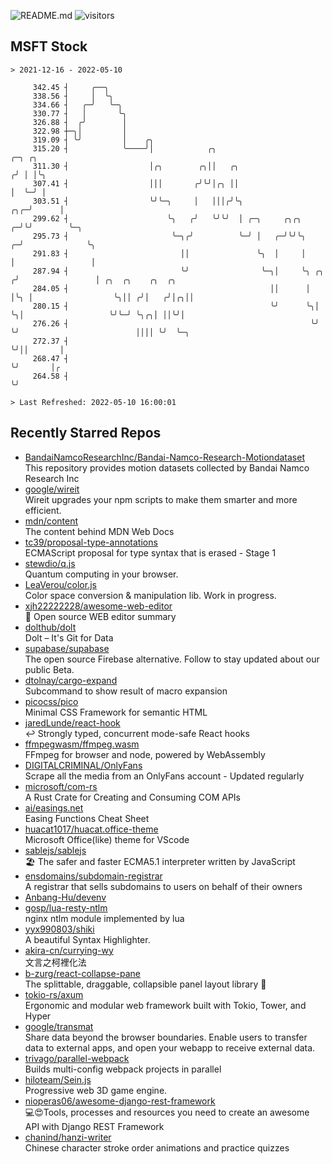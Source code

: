 ![README.md](https://github.com/Gerhut/Gerhut/workflows/README.md/badge.svg)
![visitors](https://visitors.vercel.app/Gerhut/Gerhut?token=8cf69d1f6813d272ef062726b6070c9be4ff72038cfe5a7ded7384a8da65d866)

## MSFT Stock

```
> 2021-12-16 - 2022-05-10

     342.45 ┤     ╭──╮                                                                                           
     338.56 ┤     │  ╰╮                                                                                          
     334.66 ┤   ╭─╯   ╰─╮                                                                                        
     330.77 ┤   │       ╰╮                                                                                       
     326.88 ┤  ╭╯        │                                                                                       
     322.98 ┼─╮│         │                                                                                       
     319.09 ┤ ╰╯         │    ╭╮                                                                                 
     315.20 ┤            ╰────╯│            ╭╮                                    ╭─╮ ╭╮                         
     311.30 ┤                  │╭╮        ╭╮││   ╭╮                              ╭╯ │ │╰╮                        
     307.41 ┤                  │││       ╭╯╰╯│╭╮ ││                              │  ╰─╯ │                        
     303.51 ┤                  ╰╯╰─╮     │   │││╭╯╰╮                         ╭╮╭─╯      │                        
     299.62 ┤                      ╰╮   ╭╯   ╰╯╰╯  │ ╭─╮     ╭╮╭╮          ╭─╯╰╯        ╰─╮                      
     295.73 ┤                       ╰─╮╭╯          ╰─╯ │   ╭─╯╰╯╰╮       ╭─╯              ╰╮                     
     291.83 ┤                         ││               ╰╮  │     │       │                 │                     
     287.94 ┤                         ╰╯                ╰─╮│     ╰╮ ╭╮  ╭╯                 │ ╭╮  ╭╮    ╭╮  ╭╮    
     284.05 ┤                                             ││      │ │╰╮ │                  ╰╮││ ╭╯│   ╭╯│╭╮││    
     280.15 ┤                                             ╰╯      ╰╮│ ╰╮│                   ╰╯╰─╯ ╰╮╭╮│ ││╰╯│    
     276.26 ┤                                                      ╰╯  ╰╯                          ││││ ╰╯  ╰─╮  
     272.37 ┤                                                                                      ╰╯││       │  
     268.47 ┤                                                                                        ╰╯       │╭ 
     264.58 ┤                                                                                                 ╰╯ 

> Last Refreshed: 2022-05-10 16:00:01
```

## Recently Starred Repos

- [BandaiNamcoResearchInc/Bandai-Namco-Research-Motiondataset](https://github.com/BandaiNamcoResearchInc/Bandai-Namco-Research-Motiondataset)  
  This repository provides motion datasets collected by Bandai Namco Research Inc
- [google/wireit](https://github.com/google/wireit)  
  Wireit upgrades your npm scripts to make them smarter and more efficient.
- [mdn/content](https://github.com/mdn/content)  
  The content behind MDN Web Docs
- [tc39/proposal-type-annotations](https://github.com/tc39/proposal-type-annotations)  
  ECMAScript proposal for type syntax that is erased - Stage 1
- [stewdio/q.js](https://github.com/stewdio/q.js)  
  Quantum computing in your browser.
- [LeaVerou/color.js](https://github.com/LeaVerou/color.js)  
  Color space conversion & manipulation lib. Work in progress.
- [xjh22222228/awesome-web-editor](https://github.com/xjh22222228/awesome-web-editor)  
  🔨  Open source WEB editor summary
- [dolthub/dolt](https://github.com/dolthub/dolt)  
  Dolt – It's Git for Data
- [supabase/supabase](https://github.com/supabase/supabase)  
  The open source Firebase alternative. Follow to stay updated about our public Beta.
- [dtolnay/cargo-expand](https://github.com/dtolnay/cargo-expand)  
  Subcommand to show result of macro expansion
- [picocss/pico](https://github.com/picocss/pico)  
  Minimal CSS Framework for semantic HTML
- [jaredLunde/react-hook](https://github.com/jaredLunde/react-hook)  
  ↩ Strongly typed, concurrent mode-safe React hooks
- [ffmpegwasm/ffmpeg.wasm](https://github.com/ffmpegwasm/ffmpeg.wasm)  
  FFmpeg for browser and node, powered by WebAssembly
- [DIGITALCRIMINAL/OnlyFans](https://github.com/DIGITALCRIMINAL/OnlyFans)  
  Scrape all the media from an OnlyFans account - Updated regularly
- [microsoft/com-rs](https://github.com/microsoft/com-rs)  
  A Rust Crate for Creating and Consuming COM APIs
- [ai/easings.net](https://github.com/ai/easings.net)  
  Easing Functions Cheat Sheet
- [huacat1017/huacat.office-theme](https://github.com/huacat1017/huacat.office-theme)  
  Microsoft Office(like) theme for VScode
- [sablejs/sablejs](https://github.com/sablejs/sablejs)  
  🏖️ The safer and faster ECMA5.1 interpreter written by JavaScript
- [ensdomains/subdomain-registrar](https://github.com/ensdomains/subdomain-registrar)  
  A registrar that sells subdomains to users on behalf of their owners
- [Anbang-Hu/devenv](https://github.com/Anbang-Hu/devenv)  
- [gosp/lua-resty-ntlm](https://github.com/gosp/lua-resty-ntlm)  
  nginx ntlm module implemented by lua
- [yyx990803/shiki](https://github.com/yyx990803/shiki)  
  A beautiful Syntax Highlighter.
- [akira-cn/currying-wy](https://github.com/akira-cn/currying-wy)  
  文言之柯裡化法
- [b-zurg/react-collapse-pane](https://github.com/b-zurg/react-collapse-pane)  
  The splittable, draggable, collapsible panel layout library 🎉
- [tokio-rs/axum](https://github.com/tokio-rs/axum)  
  Ergonomic and modular web framework built with Tokio, Tower, and Hyper
- [google/transmat](https://github.com/google/transmat)  
  Share data beyond the browser boundaries. Enable users to transfer data to external apps, and open your webapp to receive external data.
- [trivago/parallel-webpack](https://github.com/trivago/parallel-webpack)  
  Builds multi-config webpack projects in parallel
- [hiloteam/Sein.js](https://github.com/hiloteam/Sein.js)  
  Progressive web 3D game engine.
- [nioperas06/awesome-django-rest-framework](https://github.com/nioperas06/awesome-django-rest-framework)  
   💻😍Tools, processes and resources you need to create an awesome API with Django REST Framework
- [chanind/hanzi-writer](https://github.com/chanind/hanzi-writer)  
  Chinese character stroke order animations and practice quizzes
